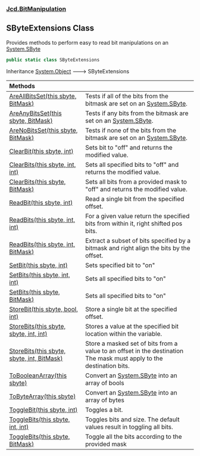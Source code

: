 ### [Jcd.BitManipulation](Jcd.BitManipulation.md 'Jcd.BitManipulation')

## SByteExtensions Class

Provides methods to perform easy to read bit manipulations on
an [System.SByte](https://docs.microsoft.com/en-us/dotnet/api/System.SByte 'System.SByte')

```csharp
public static class SByteExtensions
```

Inheritance [System.Object](https://docs.microsoft.com/en-us/dotnet/api/System.Object 'System.Object') &#129106;
SByteExtensions

| Methods                                                                                                                                                                                                                                              |                                                                                                                                                   |
|:-----------------------------------------------------------------------------------------------------------------------------------------------------------------------------------------------------------------------------------------------------|:--------------------------------------------------------------------------------------------------------------------------------------------------|
| [AreAllBitsSet(this sbyte, BitMask)](Jcd.BitManipulation.SByteExtensions.AreAllBitsSet(thissbyte,Jcd.BitManipulation.BitMask).md 'Jcd.BitManipulation.SByteExtensions.AreAllBitsSet(this sbyte, Jcd.BitManipulation.BitMask)')                       | Tests if all of the bits from the bitmask are set on an [System.SByte](https://docs.microsoft.com/en-us/dotnet/api/System.SByte 'System.SByte').  |
| [AreAnyBitsSet(this sbyte, BitMask)](Jcd.BitManipulation.SByteExtensions.AreAnyBitsSet(thissbyte,Jcd.BitManipulation.BitMask).md 'Jcd.BitManipulation.SByteExtensions.AreAnyBitsSet(this sbyte, Jcd.BitManipulation.BitMask)')                       | Tests if any bits from the bitmask are set on an [System.SByte](https://docs.microsoft.com/en-us/dotnet/api/System.SByte 'System.SByte').         |
| [AreNoBitsSet(this sbyte, BitMask)](Jcd.BitManipulation.SByteExtensions.AreNoBitsSet(thissbyte,Jcd.BitManipulation.BitMask).md 'Jcd.BitManipulation.SByteExtensions.AreNoBitsSet(this sbyte, Jcd.BitManipulation.BitMask)')                          | Tests if none of the bits from the bitmask are set on an [System.SByte](https://docs.microsoft.com/en-us/dotnet/api/System.SByte 'System.SByte'). |
| [ClearBit(this sbyte, int)](Jcd.BitManipulation.SByteExtensions.ClearBit(thissbyte,int).md 'Jcd.BitManipulation.SByteExtensions.ClearBit(this sbyte, int)')                                                                                          | Sets bit to "off" and returns the modified value.                                                                                                 |
| [ClearBits(this sbyte, int, int)](Jcd.BitManipulation.SByteExtensions.ClearBits(thissbyte,int,int).md 'Jcd.BitManipulation.SByteExtensions.ClearBits(this sbyte, int, int)')                                                                         | Sets all specified bits to "off" and returns the modified value.                                                                                  |
| [ClearBits(this sbyte, BitMask)](Jcd.BitManipulation.SByteExtensions.ClearBits(thissbyte,Jcd.BitManipulation.BitMask).md 'Jcd.BitManipulation.SByteExtensions.ClearBits(this sbyte, Jcd.BitManipulation.BitMask)')                                   | Sets all bits from a provided mask to "off" and returns the modified value.                                                                       |
| [ReadBit(this sbyte, int)](Jcd.BitManipulation.SByteExtensions.ReadBit(thissbyte,int).md 'Jcd.BitManipulation.SByteExtensions.ReadBit(this sbyte, int)')                                                                                             | Read a single bit from the specified offset.                                                                                                      |
| [ReadBits(this sbyte, int, int)](Jcd.BitManipulation.SByteExtensions.ReadBits(thissbyte,int,int).md 'Jcd.BitManipulation.SByteExtensions.ReadBits(this sbyte, int, int)')                                                                            | For a given value return the specified bits from within it, right shifted pos bits.                                                               |
| [ReadBits(this sbyte, int, BitMask)](Jcd.BitManipulation.SByteExtensions.ReadBits(thissbyte,int,Jcd.BitManipulation.BitMask).md 'Jcd.BitManipulation.SByteExtensions.ReadBits(this sbyte, int, Jcd.BitManipulation.BitMask)')                        | Extract a subset of bits specified by a bitmask and right align the bits by the offset.                                                           |
| [SetBit(this sbyte, int)](Jcd.BitManipulation.SByteExtensions.SetBit(thissbyte,int).md 'Jcd.BitManipulation.SByteExtensions.SetBit(this sbyte, int)')                                                                                                | Sets specified bit to "on"                                                                                                                        |
| [SetBits(this sbyte, int, int)](Jcd.BitManipulation.SByteExtensions.SetBits(thissbyte,int,int).md 'Jcd.BitManipulation.SByteExtensions.SetBits(this sbyte, int, int)')                                                                               | Sets all specified bits to "on"                                                                                                                   |
| [SetBits(this sbyte, BitMask)](Jcd.BitManipulation.SByteExtensions.SetBits(thissbyte,Jcd.BitManipulation.BitMask).md 'Jcd.BitManipulation.SByteExtensions.SetBits(this sbyte, Jcd.BitManipulation.BitMask)')                                         | Sets all specified bits to "on"                                                                                                                   |
| [StoreBit(this sbyte, bool, int)](Jcd.BitManipulation.SByteExtensions.StoreBit(thissbyte,bool,int).md 'Jcd.BitManipulation.SByteExtensions.StoreBit(this sbyte, bool, int)')                                                                         | Store a single bit at the specified offset.                                                                                                       |
| [StoreBits(this sbyte, sbyte, int, int)](Jcd.BitManipulation.SByteExtensions.StoreBits(thissbyte,sbyte,int,int).md 'Jcd.BitManipulation.SByteExtensions.StoreBits(this sbyte, sbyte, int, int)')                                                     | Stores a value at the specified bit location within the variable.                                                                                 |
| [StoreBits(this sbyte, sbyte, int, BitMask)](Jcd.BitManipulation.SByteExtensions.StoreBits(thissbyte,sbyte,int,Jcd.BitManipulation.BitMask).md 'Jcd.BitManipulation.SByteExtensions.StoreBits(this sbyte, sbyte, int, Jcd.BitManipulation.BitMask)') | Store a masked set of bits from a value to an offset in the destination The mask must apply to the destination bits.                              |
| [ToBooleanArray(this sbyte)](Jcd.BitManipulation.SByteExtensions.ToBooleanArray(thissbyte).md 'Jcd.BitManipulation.SByteExtensions.ToBooleanArray(this sbyte)')                                                                                      | Convert an [System.SByte](https://docs.microsoft.com/en-us/dotnet/api/System.SByte 'System.SByte') into an array of bools                         |
| [ToByteArray(this sbyte)](Jcd.BitManipulation.SByteExtensions.ToByteArray(thissbyte).md 'Jcd.BitManipulation.SByteExtensions.ToByteArray(this sbyte)')                                                                                               | Convert an [System.SByte](https://docs.microsoft.com/en-us/dotnet/api/System.SByte 'System.SByte') into an array of bytes                         |
| [ToggleBit(this sbyte, int)](Jcd.BitManipulation.SByteExtensions.ToggleBit(thissbyte,int).md 'Jcd.BitManipulation.SByteExtensions.ToggleBit(this sbyte, int)')                                                                                       | Toggles a bit.                                                                                                                                    |
| [ToggleBits(this sbyte, int, int)](Jcd.BitManipulation.SByteExtensions.ToggleBits(thissbyte,int,int).md 'Jcd.BitManipulation.SByteExtensions.ToggleBits(this sbyte, int, int)')                                                                      | Toggles bits and size. The default values result in toggling all bits.                                                                            |
| [ToggleBits(this sbyte, BitMask)](Jcd.BitManipulation.SByteExtensions.ToggleBits(thissbyte,Jcd.BitManipulation.BitMask).md 'Jcd.BitManipulation.SByteExtensions.ToggleBits(this sbyte, Jcd.BitManipulation.BitMask)')                                | Toggle all the bits according to the provided mask                                                                                                |
